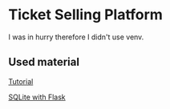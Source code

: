 # Ticket Selling Platform
I was in hurry therefore I didn't use venv.


## Used material
[Tutorial](https://overiq.com/flask-101/intro-to-flask/)

[SQLite with Flask](https://www.youtube.com/watch?v=cYWiDiIUxQc)